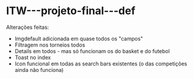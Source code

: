 # ITW---projeto-final---def

Alterações feitas:
- Imgdefault adicionada em quase todos os "campos"
- Filtragem nos torneios todos
- Details em todos - mas só funcionam os do basket e do futebol
- Toast no index
- Icon funcional em todas as search bars existentes (o das competições ainda não funciona)
 
